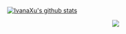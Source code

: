 [![IvanaXu's github stats](https://github-readme-stats.vercel.app/api?username=IvanaXu&show_icons=true&theme=vue-dark)](https://github.com/anuraghazra/github-readme-stats)
<div align="center">
<img src="https://github-readme-stats.vercel.app/api/wakatime?username=IvanaXu" />
</div>
